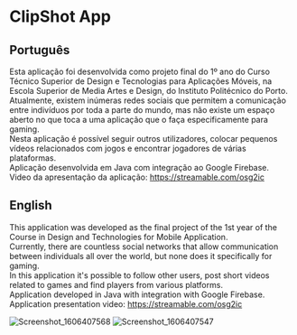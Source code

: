 # ClipShot App

## Português
Esta aplicação foi desenvolvida como projeto final do 1º ano do Curso Técnico Superior de Design e Tecnologias para Aplicações Móveis, na Escola Superior de Media Artes e Design, do Instituto Politécnico do Porto.<br>
Atualmente, existem inúmeras redes sociais que permitem a comunicação entre indivíduos por toda a parte do mundo, mas não existe um espaço aberto no que toca a uma aplicação que o faça especificamente para gaming.<br>
Nesta aplicação é possível seguir outros utilizadores, colocar pequenos vídeos relacionados com jogos e encontrar jogadores de várias plataformas.<br>
Aplicação desenvolvida em Java com integração ao Google Firebase.<br />
Video da apresentação da aplicação: https://streamable.com/osg2ic <br>

## English
This application was developed as the final project of the 1st year of the Course in Design and Technologies for Mobile Application.<br>
Currently, there are countless social networks that allow communication between individuals all over the world, but none does it specifically for gaming.<br>
In this application it's possible to follow other users, post short videos related to games and find players from various platforms.<br>
Application developed in Java with integration with Google Firebase. <br />
Application presentation video: https://streamable.com/osg2ic <br>


![Screenshot_1606407568](https://user-images.githubusercontent.com/56965774/100374040-98b58480-3003-11eb-9023-2f9da3aecec8.png)
![Screenshot_1606407547](https://user-images.githubusercontent.com/56965774/100374216-d3b7b800-3003-11eb-9838-fb0c20523882.png)



